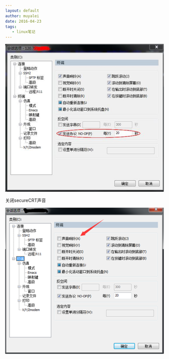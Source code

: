 ```yaml
---
layout: default
author: muyalei
date: 2016-04-23
tags:
   - linux笔记
---
```


![2016-04-23-设置secureCRT长时间连接不自动断开_图片1](https://github.com/muyalei/muyalei.github.io/blob/gh-pages/img/2016-04-23-%E8%AE%BE%E7%BD%AEsecureCRT%E9%95%BF%E6%97%B6%E9%97%B4%E8%BF%9E%E6%8E%A5%E4%B8%8D%E8%87%AA%E5%8A%A8%E6%96%AD%E5%BC%80_%E5%9B%BE%E7%89%871.jpg)

关闭secureCRT声音

![2016-04-23-设置secureCRT长时间连接不自动断开_图片2](https://github.com/muyalei/muyalei.github.io/blob/gh-pages/img/2016-04-23-%E8%AE%BE%E7%BD%AEsecureCRT%E9%95%BF%E6%97%B6%E9%97%B4%E8%BF%9E%E6%8E%A5%E4%B8%8D%E8%87%AA%E5%8A%A8%E6%96%AD%E5%BC%80_%E5%9B%BE%E7%89%872.png)
